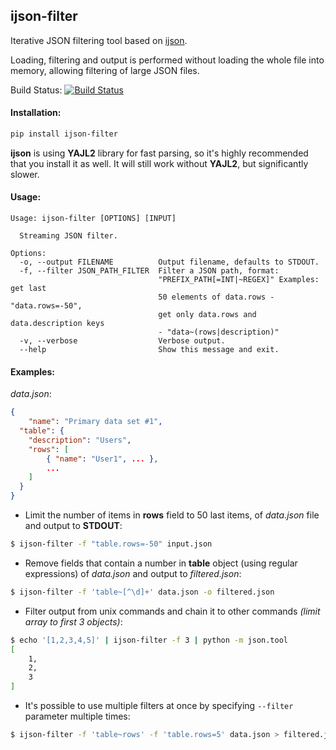 ## ijson-filter

Iterative JSON filtering tool based on [ijson](https://github.com/isagalaev/ijson).

Loading, filtering and output is performed without loading the whole file into memory, allowing filtering of large JSON files.

Build Status: [![Build Status](https://travis-ci.org/rusty-dev/ijson-filter.svg)](https://travis-ci.org/rusty-dev/ijson-filter)

#### Installation:

```bash
pip install ijson-filter
```

**ijson** is using **YAJL2** library for fast parsing, so it's highly recommended that you install it as well.
It will still work without **YAJL2**, but significantly slower.

#### Usage:
```
Usage: ijson-filter [OPTIONS] [INPUT]

  Streaming JSON filter.

Options:
  -o, --output FILENAME          Output filename, defaults to STDOUT.
  -f, --filter JSON_PATH_FILTER  Filter a JSON path, format:
                                 "PREFIX_PATH[=INT|~REGEX]" Examples: get last
                                 50 elements of data.rows - "data.rows=-50",
                                 get only data.rows and data.description keys
                                 - "data~(rows|description)"
  -v, --verbose                  Verbose output.
  --help                         Show this message and exit.
```


#### Examples:
*data.json*:
```json
{
	"name": "Primary data set #1",
  "table": {
  	"description": "Users",
    "rows": [
    	{ "name": "User1", ... },
        ...
    ]
  }
}
```


* Limit the number of items in __rows__ field to 50 last items, of *data.json* file and output to __STDOUT__:

```bash
$ ijson-filter -f "table.rows=-50" input.json
```

* Remove fields that contain a number in __table__ object (using regular expressions) of *data.json* and output to *filtered.json*:

```bash
$ ijson-filter -f 'table~[^\d]+' data.json -o filtered.json
```

* Filter output from unix commands and chain it to other commands *(limit array to first 3 objects)*:

```bash
$ echo '[1,2,3,4,5]' | ijson-filter -f 3 | python -m json.tool
[
    1,
    2,
    3
]
```

* It's possible to use multiple filters at once by specifying `--filter` parameter multiple times:

```bash
$ ijson-filter -f 'table~rows' -f 'table.rows=5' data.json > filtered.json
```
